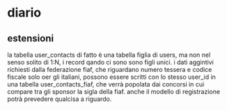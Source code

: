 # diario 

## estensioni

la tabella user_contacts di fatto è una tabella figlia di users, ma non nel senso solito di 1:N,
i record qando ci sono sono figli unici. i dati aggintivi richiesti dalla federazione fiaf,
che riguardano numero tessera e codice fiscale solo oer gli italiani, possono essere scritti con
lo stesso user_id in una tabella user_contacts_fiaf, che verrà popolata dai concorsi
in cui compare tra gli sponsor la sigla della fiaf. anche il modello di registrazione potrà
prevedere qualcisa a riguardo. 
